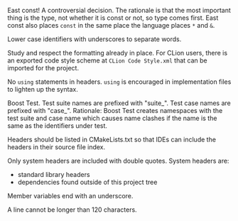 
East const!  A controversial decision.  The rationale is that the most important thing is the type, not whether it is const or not, so type comes first.  East const also places `const` in the same place the language places `*` and `&`.

Lower case identifiers with underscores to separate words.

Study and respect the formatting already in place.  For CLion users, there is an exported code style scheme at `CLion Code Style.xml` that can be imported for the project.  
 
No `using` statements in headers.  `using` is encouraged in implementation files to lighten up the syntax.

Boost Test.  Test suite names are prefixed with "suite_".  Test case names are prefixed with "case_".  Rationale: Boost Test creates namespaces with the test suite and case name which causes name clashes if the name is the same as the identifiers under test.

Headers should be listed in CMakeLists.txt so that IDEs can include the headers in their source file index.

Only system headers are included with double quotes.  System headers are:
- standard library headers
- dependencies found outside of this project tree

Member variables end with an underscore.

A line cannot be longer than 120 characters.

